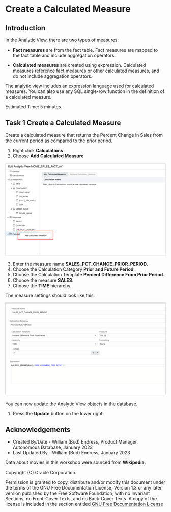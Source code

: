 # Create a Calculated Measure

## Introduction

In the Analytic View, there are two types of measures:

-   **Fact measures** are from the fact table. Fact measures are mapped to the fact table and include aggregation operators.

-   **Calculated measures** are created using expression. Calculated measures reference fact measures or other calculated measures, and do not include aggregation operators.

The analytic view includes an expression language used for calculated
measures. You can also use any SQL single-row function in the definition
of a calculated measure.

Estimated Time:  5 minutes.

## Task 1  Create a Calculated Measure

Create a calculated measure that returns the Percent Change in Sales
from the current period as compared to the prior period.

1. Right click **Calculations**
2. Choose **Add Calculated Measure**

![Add Calculated Measure](images/12-add-calculated-measure.png)

3. Enter the measure name **SALES\_PCT\_CHANGE\_PRIOR\_PERIOD**.
4. Choose the Calculation Category **Prior and Future Period**.
5. Choose the Calculation Template **Percent Difference From Prior Period**.
6. Choose the measure **SALES**.
7. Choose the **TIME** hierarchy.

The measure settings should look like this.

![Sales Percent Change Prior Period measure](images/12-sales-pct-chg-calc-meas.png)

You can now update the Analytic View objects in the database.

1.  Press the **Update** button on the lower right.

## Acknowledgements

- Created By/Date - William (Bud) Endress, Product Manager, Autonomous Database, January 2023
- Last Updated By - William (Bud) Endress, January 2023

Data about movies in this workshop were sourced from **Wikipedia**.

Copyright (C)  Oracle Corporation.

Permission is granted to copy, distribute and/or modify this document
under the terms of the GNU Free Documentation License, Version 1.3
or any later version published by the Free Software Foundation;
with no Invariant Sections, no Front-Cover Texts, and no Back-Cover Texts.
A copy of the license is included in the section entitled [GNU Free Documentation License](files/gnu-free-documentation-license.txt)
